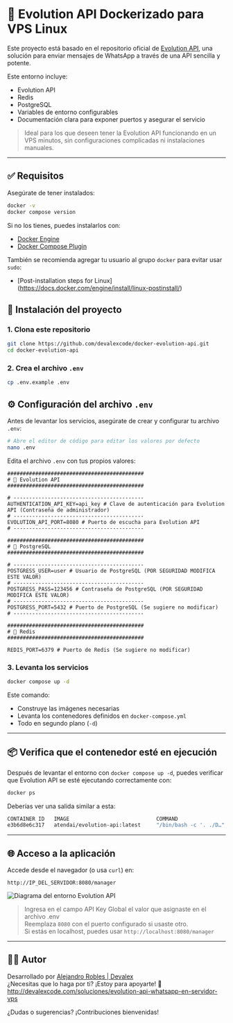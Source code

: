 # 🐧 Evolution API Dockerizado para VPS Linux

Este proyecto está basado en el repositorio oficial de [Evolution API](https://github.com/EvolutionAPI/evolution-api), una solución para enviar mensajes de WhatsApp a través de una API sencilla y potente.

Este entorno incluye:

- Evolution API
- Redis
- PostgreSQL
- Variables de entorno configurables
- Documentación clara para exponer puertos y asegurar el servicio

> Ideal para los que deseen tener la Evolution API funcionando en un VPS minutos, sin configuraciones complicadas ni instalaciones manuales.

---

## ✅ Requisitos

Asegúrate de tener instalados:

```bash
docker -v
docker compose version
```

Si no los tienes, puedes instalarlos con:

- [Docker Engine](https://docs.docker.com/engine/install/)
- [Docker Compose Plugin](https://docs.docker.com/compose/install/)

También se recomienda agregar tu usuario al grupo `docker` para evitar usar `sudo`:

- [Post-installation steps for Linux] (https://docs.docker.com/engine/install/linux-postinstall/)

## 🚀 Instalación del proyecto

### 1. Clona este repositorio

```bash
git clone https://github.com/devalexcode/docker-evolution-api.git
cd docker-evolution-api
```

### 2. Crea el archivo `.env`

```bash
cp .env.example .env
```

## ⚙️ Configuración del archivo `.env`

Antes de levantar los servicios, asegúrate de crear y configurar tu archivo `.env`:

```bash
# Abre el editor de código para editar los valores por defecto
nano .env
```

Edita el archivo `.env` con tus propios valores:

```dotenv
############################################
# 🔐 Evolution API
############################################

# ------------------------------------------
AUTHENTICATION_API_KEY=api_key # Clave de autenticación para Evolution API (Contraseña de administrador)
# ------------------------------------------
EVOLUTION_API_PORT=8080 # Puerto de escucha para Evolution API
# ------------------------------------------

############################################
# 🐘 PostgreSQL
############################################

# ------------------------------------------
POSTGRESS_USER=user # Usuario de PostgreSQL (POR SEGURIDAD MODIFICA ESTE VALOR)
# ------------------------------------------
POSTGRESS_PASS=123456 # Contraseña de PostgreSQL (POR SEGURIDAD MODIFICA ESTE VALOR)
# ------------------------------------------
POSTGRESS_PORT=5432 # Puerto de PostgreSQL (Se sugiere no modificar)
# ------------------------------------------

############################################
# 🧠 Redis
############################################

REDIS_PORT=6379 # Puerto de Redis (Se sugiere no modificar)
```

### 3. Levanta los servicios

```bash
docker compose up -d
```

Este comando:

- Construye las imágenes necesarias
- Levanta los contenedores definidos en `docker-compose.yml`
- Todo en segundo plano (`-d`)

---

## 📦 Verifica que el contenedor esté en ejecución

Después de levantar el entorno con `docker compose up -d`, puedes verificar que Evolution API se esté ejecutando correctamente con:

```bash
docker ps
```

Deberías ver una salida similar a esta:

```bash
CONTAINER ID   IMAGE                            COMMAND                  CREATED          STATUS              PORTS                                                                                   NAMES
e3b6d8e6c317   atendai/evolution-api:latest     "/bin/bash -c '. ./D…"   28 seconds ago   Up 26 seconds       0.0.0.0:8080->8080/tcp, [::]:8080->8080/tcp                                            evolution_api
```

---

## 🌐 Acceso a la aplicación

Accede desde el navegador (o usa `curl`) en:

```
http://IP_DEL_SERVIDOR:8080/manager
```

![Diagrama del entorno Evolution API](docs/login.png)

> Ingresa en el campo API Key Global el valor que asignaste en el archivo .env  
> Reemplaza `8080` con el puerto configurado si usaste otro.  
> Si estás en localhost, puedes usar `http://localhost:8080/manager`

---

## 👨‍💻 Autor

Desarrollado por [Alejandro Robles | Devalex ](http://devalexcode.com)  
¿Necesitas que lo haga por ti? ¡Estoy para apoyarte! 🤝 http://devalexcode.com/soluciones/evolution-api-whatsapp-en-servidor-vps

¿Dudas o sugerencias? ¡Contribuciones bienvenidas!
